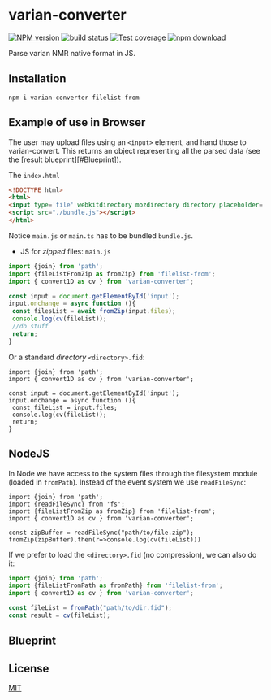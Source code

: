 # varian-converter

[![NPM version][npm-image]][npm-url]
[![build status][ci-image]][ci-url]
[![Test coverage][codecov-image]][codecov-url]
[![npm download][download-image]][download-url]

Parse varian NMR native format in JS.

## Installation

`npm i varian-converter filelist-from`

## Example of use in Browser

The user may upload files using an `<input>` element, and hand those to varian-convert. This returns an object representing all the parsed data (see the [result blueprint][#Blueprint]).

The `index.html`
```html
<!DOCTYPE html>
<html>
<input type='file' webkitdirectory mozdirectory directory placeholder='load files...'/>
<script src="./bundle.js"></script>
</html>
```
Notice `main.js` or `main.ts` has to be bundled `bundle.js`.

* JS for _zipped_ files: `main.js` 
```javascript
import {join} from 'path';
import {fileListFromZip as fromZip} from 'filelist-from';
import { convert1D as cv } from 'varian-converter';

const input = document.getElementById('input');
input.onchange = async function (){
 const filesList = await fromZip(input.files);
 console.log(cv(fileList));
 //do stuff
 return;
}
```
Or a standard _directory_ `<directory>.fid`:
```
import {join} from 'path';
import { convert1D as cv } from 'varian-converter';

const input = document.getElementById('input');
input.onchange = async function (){
 const fileList = input.files;
 console.log(cv(fileList));
 return;
}
```
## NodeJS

In Node we have access to the system files through the filesystem module (loaded in `fromPath`). Instead of the event system we use `readFileSync`:

```
import {join} from 'path';
import {readFileSync} from 'fs';
import {fileListFromZip as fromZip} from 'filelist-from';
import { convert1D as cv } from 'varian-converter';

const zipBuffer = readFileSync("path/to/file.zip");
fromZip(zipBuffer).then(r=>console.log(cv(fileList)))
```

If we prefer to load the `<directory>.fid` (no compression), we can also do it:

```javascript
import {join} from 'path';
import {fileListFromPath as fromPath} from 'filelist-from';
import { convert1D as cv } from 'varian-converter';

const fileList = fromPath("path/to/dir.fid");
const result = cv(fileList);
```

## Blueprint
## License

[MIT](./LICENSE)

[npm-image]: https://img.shields.io/npm/v/varian-converter.svg
[npm-url]: https://www.npmjs.com/package/varian-converter
[ci-image]: https://github.com/cheminfo/varian-converter/workflows/Node.js%20CI/badge.svg?branch=main
[ci-url]: https://github.com/cheminfo/varian-converter/actions?query=workflow%3A%22Node.js+CI%22
[codecov-image]: https://img.shields.io/codecov/c/github/cheminfo/varian-converter.svg
[codecov-url]: https://codecov.io/gh/cheminfo/varian-converter
[download-image]: https://img.shields.io/npm/dm/varian-converter.svg
[download-url]: https://www.npmjs.com/package/varian-converter
